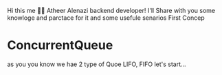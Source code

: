 Hi this me 🫡🫡
Atheer Alenazi backend developer!
I'll Share with you some knowloge and parctace for it
and some usefule senarios
First Concep
# ConcurrentQueue

as you you know we hae 2 type of Quoe LIFO, FIFO
let's start...
